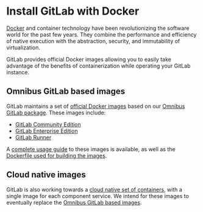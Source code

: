 # Install GitLab with Docker

[Docker](https://www.docker.com) and container technology have been revolutionizing the software world for the past few years. They combine the performance and efficiency of native execution with the abstraction, security, and immutability of virtualization.

GitLab provides official Docker images allowing you to easily take advantage of the benefits of containerization while operating your GitLab instance.

## Omnibus GitLab based images

GitLab maintains a set of [official Docker images](https://hub.docker.com/r/gitlab) based on our [Omnibus GitLab package](https://docs.gitlab.com/omnibus/README.html). These images include:

- [GitLab Community Edition](https://hub.docker.com/r/gitlab/gitlab-ce/)
- [GitLab Enterprise Edition](https://hub.docker.com/r/gitlab/gitlab-ee/)
- [GitLab Runner](https://hub.docker.com/r/gitlab/gitlab-runner/)

A [complete usage guide](https://docs.gitlab.com/omnibus/docker/) to these images is available, as well as the [Dockerfile used for building the images](https://gitlab.com/gitlab-org/omnibus-gitlab/tree/master/docker).

## Cloud native images

GitLab is also working towards a [cloud native set of containers](https://gitlab.com/charts/helm.gitlab.io#docker-container-images), with a single image for each component service. We intend for these images to eventually replace the [Omnibus GitLab based images](#omnibus-gitlab-based-images).
